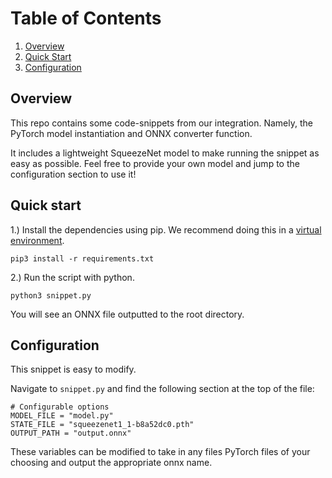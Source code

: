 # Table of Contents
1. [Overview](#overview)
2. [Quick Start](#quickstart)
3. [Configuration](#configuration)


<a name="overview"></a>
## Overview

This repo contains some code-snippets from our integration. Namely, the PyTorch model instantiation and ONNX converter function.

It includes a lightweight SqueezeNet model to make running the snippet as easy as possible. Feel free to provide your own model and 
jump to the configuration section to use it!


<a name="quickstart"></a>
## Quick start

1.) Install the dependencies using pip. We recommend doing this in a [virtual environment](https://docs.python.org/3/tutorial/venv.html#creating-virtual-environments).

```
pip3 install -r requirements.txt
```

2.) Run the script with python.

```
python3 snippet.py
```

You will see an ONNX file outputted to the root directory.


<a name="configuration"></a>
## Configuration

This snippet is easy to modify. 

Navigate to `snippet.py` and find the following section at the top of the file:

```
# Configurable options
MODEL_FILE = "model.py"
STATE_FILE = "squeezenet1_1-b8a52dc0.pth"
OUTPUT_PATH = "output.onnx"
```

These variables can be modified to take in any files PyTorch files of your choosing and output the appropriate onnx name. 